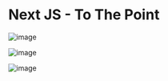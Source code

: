 # Next JS - To The Point

![image](https://github.com/user-attachments/assets/0dc796db-3f6f-4ef5-8d43-758ae9f1bae4)

![image](https://github.com/user-attachments/assets/b9548757-9b1b-4e35-b77d-3254e2f3f2c0)

![image](https://github.com/user-attachments/assets/ff92bcf9-f01f-4045-80fb-b66e7c9b063b)


